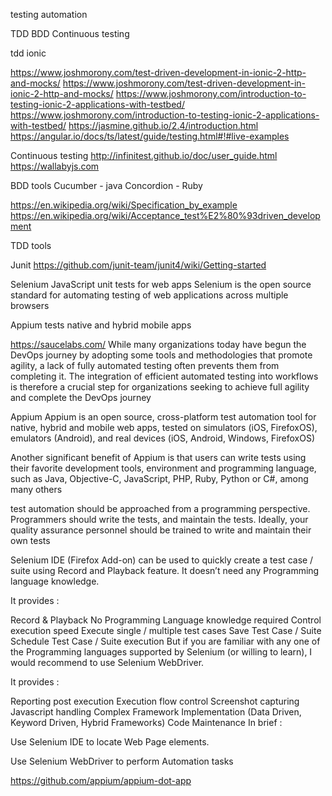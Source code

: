 testing automation

TDD
BDD
Continuous testing

tdd ionic

https://www.joshmorony.com/test-driven-development-in-ionic-2-http-and-mocks/
https://www.joshmorony.com/test-driven-development-in-ionic-2-http-and-mocks/
https://www.joshmorony.com/introduction-to-testing-ionic-2-applications-with-testbed/
https://www.joshmorony.com/introduction-to-testing-ionic-2-applications-with-testbed/
https://jasmine.github.io/2.4/introduction.html
https://angular.io/docs/ts/latest/guide/testing.html#!#live-examples


Continuous testing
http://infinitest.github.io/doc/user_guide.html
https://wallabyjs.com


BDD tools
Cucumber - java 
Concordion - Ruby

https://en.wikipedia.org/wiki/Specification_by_example
https://en.wikipedia.org/wiki/Acceptance_test%E2%80%93driven_development


TDD tools

Junit
https://github.com/junit-team/junit4/wiki/Getting-started

Selenium 
JavaScript unit tests for web apps
Selenium is the open source standard for automating testing of web applications across multiple browsers

Appium 
tests native and hybrid mobile apps

https://saucelabs.com/
While many organizations today have begun the DevOps journey by adopting some tools and methodologies that promote agility, a lack of fully automated testing often prevents them from completing it. The integration of efficient automated testing into workflows is therefore a crucial step for organizations seeking to achieve full agility and complete the DevOps journey


Appium
Appium is an open source, cross-platform test automation tool for native, hybrid and mobile web apps, tested on simulators (iOS, FirefoxOS), emulators (Android), and real devices (iOS, Android, Windows, FirefoxOS)

Another significant benefit of Appium is that users can write tests using their favorite development tools, environment and programming language, such as Java, Objective-C, JavaScript, PHP, Ruby, Python or C#, among many others

test automation should be approached from a programming perspective. Programmers should write the tests, and maintain the tests. Ideally, your quality assurance personnel should be trained to write and maintain their own tests

Selenium IDE (Firefox Add-on) can be used to quickly create a test case / suite using Record and Playback feature. It doesn’t need any Programming language knowledge.

It provides :

Record & Playback
No Programming Language knowledge required
Control execution speed
Execute single / multiple test cases
Save Test Case / Suite
Schedule Test Case / Suite execution
But if you are familiar with any one of the Programming languages supported by Selenium (or willing to learn), I would recommend to use Selenium WebDriver.

It provides :

Reporting post execution
Execution flow control
Screenshot capturing
Javascript handling
Complex Framework Implementation (Data Driven, Keyword Driven, Hybrid Frameworks)
Code Maintenance
In brief :

Use Selenium IDE to locate Web Page elements.

Use Selenium WebDriver to perform Automation tasks


https://github.com/appium/appium-dot-app
